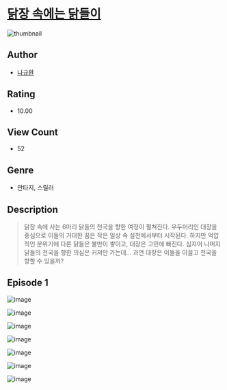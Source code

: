 # [닭장 속에는 닭들이](https://comic.naver.com/challenge/list?titleId=810360)
![thumbnail](https://image-comic.pstatic.net/user_contents_data/challenge_comic/2023/05/23/upload_7365418595593183798_480x623.jpeg)

## Author
- [나규환](https://comic.naver.com/artistTitle?id=366878)

## Rating
- 10.00

## View Count
- 52

## Genre
- 판타지, 스릴러

## Description
> 닭장 속에 사는 6마리 닭들의 천국을 향한 여정이 펼쳐진다. 우두머리인 대장을 중심으로 이들의 거대한 꿈은 작은 일상 속 실천에서부터 시작된다. 하지만 억압적인 분위기에 다른 닭들은 불만이 쌓이고, 대장은 고민에 빠진다. 심지어 나머지 닭들의 천국을 향한 의심은 커져만 가는데... 과연 대장은 이들을 이끌고 천국을 향할 수 있을까?


## Episode 1
![image](https://image-comic.pstatic.net/user_contents_data/challenge_comic/2023/05/23/366878/upload_4134974284771899190.jpeg)

![image](https://image-comic.pstatic.net/user_contents_data/challenge_comic/2023/05/23/366878/upload_7077518300580033635.jpeg)

![image](https://image-comic.pstatic.net/user_contents_data/challenge_comic/2023/05/23/366878/upload_7076899073683710309.jpeg)

![image](https://image-comic.pstatic.net/user_contents_data/challenge_comic/2023/05/23/366878/upload_3487020181101962547.jpeg)

![image](https://image-comic.pstatic.net/user_contents_data/challenge_comic/2023/05/23/366878/upload_7076616695995261747.jpeg)

![image](https://image-comic.pstatic.net/user_contents_data/challenge_comic/2023/05/23/366878/upload_3978761363498546486.jpeg)

![image](https://image-comic.pstatic.net/user_contents_data/challenge_comic/2023/05/23/366878/upload_3834362501422802482.jpeg)
